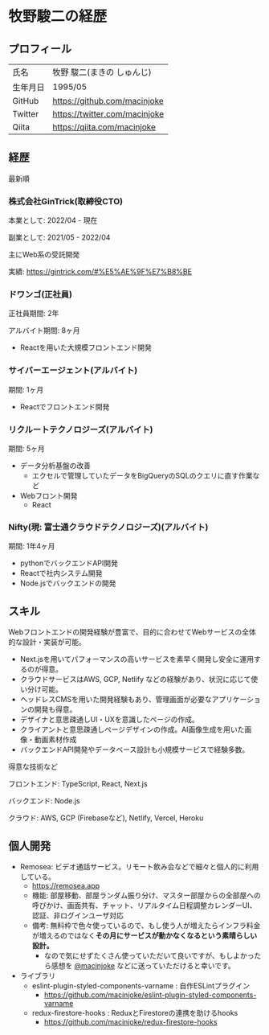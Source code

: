 # 牧野駿二の経歴

## プロフィール

|||
--|--
氏名 | 牧野 駿二(まきの しゅんじ) |
生年月日 | 1995/05 |
GitHub | https://github.com/macinjoke
Twitter | https://twitter.com/macinjoke
Qiita | https://qiita.com/macinjoke

## 経歴
最新順

### 株式会社GinTrick(取締役CTO)
本業として: 2022/04 - 現在

副業として: 2021/05 - 2022/04

主にWeb系の受託開発

実績: https://gintrick.com/#%E5%AE%9F%E7%B8%BE

### ドワンゴ(正社員)
正社員期間: 2年

アルバイト期間: 8ヶ月

- Reactを用いた大規模フロントエンド開発

### サイバーエージェント(アルバイト)
期間: 1ヶ月

- Reactでフロントエンド開発

### リクルートテクノロジーズ(アルバイト)
期間: 5ヶ月

- データ分析基盤の改善
  - エクセルで管理していたデータをBigQueryのSQLのクエリに直す作業など
- Webフロント開発
  - React

### Nifty(現: 富士通クラウドテクノロジーズ)(アルバイト)
期間: 1年4ヶ月

- pythonでバックエンドAPI開発
- Reactで社内システム開発
- Node.jsでバックエンドの開発

## スキル

Webフロントエンドの開発経験が豊富で、目的に合わせてWebサービスの全体的な設計・実装が可能。

- Next.jsを用いてパフォーマンスの高いサービスを素早く開発し安全に運用するのが得意。
- クラウドサービスはAWS, GCP, Netlify などの経験があり、状況に応じて使い分け可能。
- ヘッドレスCMSを用いた開発経験もあり、管理画面が必要なアプリケーションの開発も得意。
- デザイナと意思疎通しUI・UXを意識したページの作成。
- クライアントと意思疎通しページデザインの作成。AI画像生成を用いた画像・動画素材作成
- バックエンドAPI開発やデータベース設計も小規模サービスで経験多数。

得意な技術など

フロントエンド: TypeScript, React, Next.js

バックエンド: Node.js

クラウド: AWS, GCP (Firebaseなど), Netlify, Vercel, Heroku

## 個人開発

- Remosea: ビデオ通話サービス。リモート飲み会などで細々と個人的に利用している。
  - https://remosea.app
  - 機能: 部屋移動、部屋ランダム振り分け、マスター部屋からの全部屋への呼びかけ、画面共有、チャット、リアルタイム日程調整カレンダーUI、認証、非ログインユーザ対応
  - 備考: 無料枠で色々使っているので、もし使う人が増えたらインフラ料金が増えるのではなく**その月にサービスが動かなくなるという素晴らしい設計。**
    - なので気にせずたくさん使っていただいて良いですが、もしよかったら感想を [@macinjoke](https://twitter.com/macinjoke) などに送っていただけると幸いです。
- ライブラリ
  - eslint-plugin-styled-components-varname : 自作ESLintプラグイン
    - https://github.com/macinjoke/eslint-plugin-styled-components-varname 
  - redux-firestore-hooks : ReduxとFirestoreの連携を助けるhooks
    - https://github.com/macinjoke/redux-firestore-hooks


